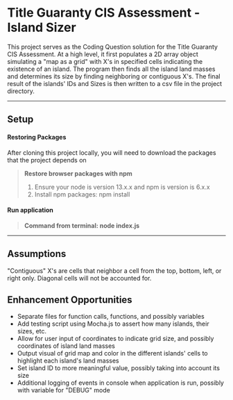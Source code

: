 Title Guaranty CIS Assessment - Island Sizer
===========================

This project serves as the Coding Question solution for the Title Guaranty CIS Assessment.
At a high level, it first populates a 2D array object simulating a "map as a grid" with X's 
in specified cells indicating the existence of an island. The program then finds all the
island land masses and determines its size by finding neighboring or contiguous X's. The
final result of the islands' IDs and Sizes is then written to a csv file in the project
directory.

----------


Setup
-------------

#### Restoring Packages

After cloning this project locally, you will need to download the packages that the project depends on

> **Restore browser packages with npm**
>
> 1. Ensure your node is version 13.x.x and npm is version is 6.x.x
> 2. Install npm packages: npm install

#### Run application
> **Command from terminal: node index.js**

----------


Assumptions
-------------

"Contiguous" X's are cells that neighbor a cell from the top, bottom, left, or right only. Diagonal cells
will not be accounted for.


Enhancement Opportunities
-------------

 - Separate files for function calls, functions, and possibly variables
 - Add testing script using Mocha.js to assert how many islands, their sizes, etc.
 - Allow for user input of coordinates to indicate grid size, and possibly coordinates of island land masses
 - Output visual of grid map and color in the different islands' cells to highlight each island's land masses
 - Set island ID to more meaningful value, possibly taking into account its size
 - Additional logging of events in console when application is run, possibly with variable for "DEBUG" mode
